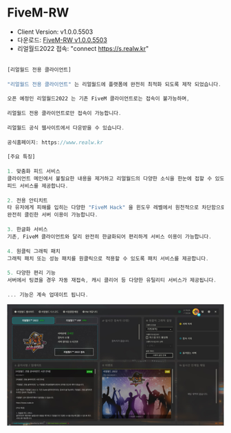 # FiveM-RW

- Client Version: v1.0.0.5503
- 다운로드: <a href="https://github.com/fivem-realw/FiveM-RW/releases/tag/v1.0.0.5503">FiveM-RW v1.0.0.5503</a>
- 리얼월드2022 접속: "connect https://s.realw.kr"

```js

[리얼월드 전용 클라이언트]

"리얼월드 전용 클라이언트" 는 리얼월드에 플랫폼에 완전히 최적화 되도록 제작 되었습니다.

오픈 예정인 리얼월드2022 는 기존 FiveM 클라이언트로는 접속이 불가능하며,

리얼월드 전용 클라이언트로만 접속이 가능합니다.

리얼월드 공식 웹사이트에서 다운받을 수 있습니다.

공식홈페이지: https://www.realw.kr

[주요 특징]

1. 맞춤화 피드 서비스
클라이언트 메인에서 불필요한 내용을 제거하고 리얼월드의 다양한 소식을 한눈에 접할 수 있도록 
피드 서비스를 제공합니다.

2. 전용 안티치트
타 유저에게 피해를 입히는 다양한 "FiveM Hack" 을 윈도우 레벨에서 원천적으로 차단함으로써 
완전히 클린한 서버 이용이 가능합니다.

3. 한글화 서비스
기존, FiveM 클라이언트와 달리 완전히 한글화되어 편리하게 서비스 이용이 가능합니다.

4. 원클릭 그래픽 패치
그래픽 패치 또는 성능 패치를 원클릭으로 적용할 수 있도록 패치 서비스를 제공합니다.

5. 다양한 편리 기능
서버에서 팅겼을 경우 자동 재접속, 캐시 클리어 등 다양한 유틸리티 서비스가 제공됩니다.

... 기능은 계속 업데이트 됩니다.
```

<img src="https://raw.githubusercontent.com/fivem-realw/FiveM-RW/main/client_main.jpg">
